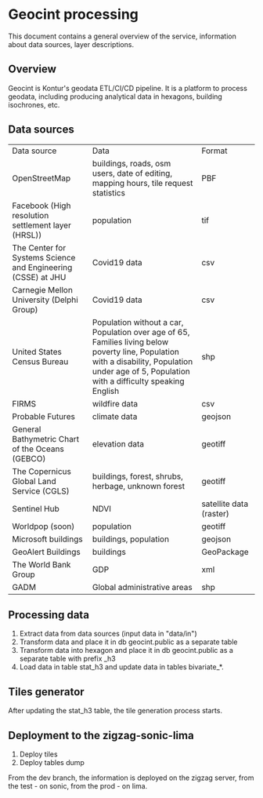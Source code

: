 # Geocint processing

This document contains a general overview of the service, information about data sources, layer descriptions.

## **Overview**

Geocint is Kontur's geodata ETL/CI/CD pipeline. It is a platform to process geodata, including producing analytical data in hexagons, building isochrones, etc. 

## Data sources

|     |     |     |
| --- | --- | --- |
| Data source | Data | Format |
| OpenStreetMap | buildings, roads, osm users, date of editing, mapping hours, tile request statistics | PBF |
| Facebook (High resolution settlement layer (HRSL)) | population | tif |
| The Center for Systems Science and Engineering (CSSE) at JHU | Covid19 data | csv |
| Carnegie Mellon University (Delphi Group) | Covid19 data | csv |
| United States Census Bureau | Population without a car, Population over age of 65, Families living below poverty line, Population with a disability, Population under age of 5, Population with a difficulty speaking English | shp |
| FIRMS | wildfire data | csv |
| Probable Futures | climate data | geojson |
| General Bathymetric Chart of the Oceans (GEBCO) | elevation data | geotiff |
| The Copernicus Global Land Service (CGLS) | buildings, forest, shrubs, herbage, unknown forest | geotiff |
| Sentinel Hub | NDVI | satellite data (raster) |
| Worldpop (soon) | population | geotiff |
| Microsoft buildings | buildings, population | geojson |
| GeoAlert Buildings | buildings | GeoPackage |
| The World Bank Group | GDP | xml |
| GADM | Global administrative areas | shp |

## Processing data

1. Extract data from data sources (input data in "data/in")
2. Transform data and place it in db geocint.public as a separate table
3. Transform data into hexagon and place it in db geocint.public as a separate table with prefix \_h3
4. Load data in table stat_h3 and update data in tables bivariate\_\*.

## Tiles generator

After updating the stat_h3 table, the tile generation process starts.

## Deployment to the zigzag-sonic-lima

1. Deploy tiles
2. Deploy tables dump 

From the dev branch, the information is deployed on the zigzag server, from the test - on sonic, from the prod - on lima.
